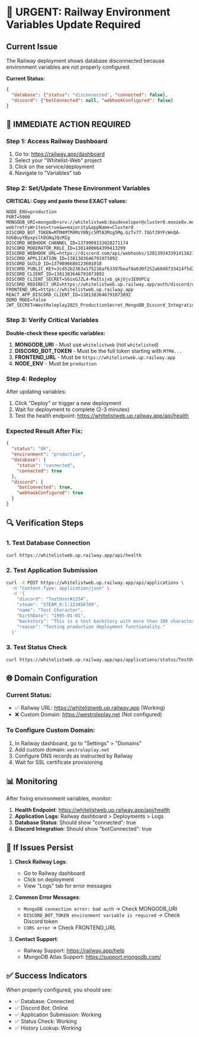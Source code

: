 # 🚨 URGENT: Railway Environment Variables Update Required

## Current Issue
The Railway deployment shows database disconnected because environment variables are not properly configured.

**Current Status:**
```json
{
  "database": {"status": "disconnected", "connected": false},
  "discord": {"botConnected": null, "webhookConfigured": false}
}
```

## 🔧 **IMMEDIATE ACTION REQUIRED**

### **Step 1: Access Railway Dashboard**
1. Go to: https://railway.app/dashboard
2. Select your "Whitelist-Web" project
3. Click on the service/deployment
4. Navigate to "Variables" tab

### **Step 2: Set/Update These Environment Variables**

**CRITICAL: Copy and paste these EXACT values:**

```env
NODE_ENV=production
PORT=5000
MONGODB_URI=mongodb+srv://whitelistweb:baudeveloper@cluster0.mooze8v.mongodb.net/whitelist-web?retryWrites=true&w=majority&appName=Cluster0
DISCORD_BOT_TOKEN=MTM4MTM4MzY0Njc5MTA3Mzg5Mg.GzTv77.7GGfJ9YFcWnQA-hUGBuyYByxpslhDGNqJQcMIg
DISCORD_WEBHOOK_CHANNEL_ID=1379909131028271174
DISCORD_MODERATOR_ROLE_ID=1381400664399413299
DISCORD_WEBHOOK_URL=https://discord.com/api/webhooks/1381393433914118214/3o07C9O1e_rBup3lnlqsiKT5UAel_hhrHDrk6vda66D763TnWti8wV_qdHOWGgB6B_LY
DISCORD_APPLICATION_ID=1381383646791073892
DISCORD_GUILD_ID=1379896680123601018
DISCORD_PUBLIC_KEY=3cd52b2363a175216af63397beaf8a630f252ab048733414f5d2ffc52fabe6e6
DISCORD_CLIENT_ID=1381383646791073892
DISCORD_CLIENT_SECRET=S6inGJZL4-MaItsjxb_qkjUjv1E0VPCq
DISCORD_REDIRECT_URI=https://whitelistweb.up.railway.app/auth/discord/callback
FRONTEND_URL=https://whitelistweb.up.railway.app
REACT_APP_DISCORD_CLIENT_ID=1381383646791073892
DEMO_MODE=false
JWT_SECRET=WestRoleplay2025_ProductionSecret_MongoDB_Discord_Integration_Secure
```

### **Step 3: Verify Critical Variables**

**Double-check these specific variables:**

1. **MONGODB_URI** - Must use `whitelistweb` (not `whitelisted`)
2. **DISCORD_BOT_TOKEN** - Must be the full token starting with `MTM4...`
3. **FRONTEND_URL** - Must be `https://whitelistweb.up.railway.app`
4. **NODE_ENV** - Must be `production`

### **Step 4: Redeploy**

After updating variables:
1. Click "Deploy" or trigger a new deployment
2. Wait for deployment to complete (2-3 minutes)
3. Test the health endpoint: https://whitelistweb.up.railway.app/api/health

### **Expected Result After Fix:**

```json
{
  "status": "OK",
  "environment": "production",
  "database": {
    "status": "connected",
    "connected": true
  },
  "discord": {
    "botConnected": true,
    "webhookConfigured": true
  }
}
```

## 🔍 **Verification Steps**

### **1. Test Database Connection**
```bash
curl https://whitelistweb.up.railway.app/api/health
```

### **2. Test Application Submission**
```bash
curl -X POST https://whitelistweb.up.railway.app/api/applications \
  -H "Content-Type: application/json" \
  -d '{
    "discord": "TestUser#1234",
    "steam": "STEAM_0:1:123456789",
    "name": "Test Character",
    "birthDate": "1995-01-01",
    "backstory": "This is a test backstory with more than 100 characters to meet validation requirements. Testing production deployment.",
    "reason": "Testing production deployment functionality."
  }'
```

### **3. Test Status Check**
```bash
curl https://whitelistweb.up.railway.app/api/applications/status/TestUser%231234
```

## 🌐 **Domain Configuration**

### **Current Status:**
- ✅ Railway URL: https://whitelistweb.up.railway.app (Working)
- ❌ Custom Domain: https://westroleplay.net (Not configured)

### **To Configure Custom Domain:**
1. In Railway dashboard, go to "Settings" > "Domains"
2. Add custom domain: `westroleplay.net`
3. Configure DNS records as instructed by Railway
4. Wait for SSL certificate provisioning

## 📊 **Monitoring**

After fixing environment variables, monitor:
1. **Health Endpoint**: https://whitelistweb.up.railway.app/api/health
2. **Application Logs**: Railway dashboard > Deployments > Logs
3. **Database Status**: Should show "connected": true
4. **Discord Integration**: Should show "botConnected": true

## 🚨 **If Issues Persist**

1. **Check Railway Logs**:
   - Go to Railway dashboard
   - Click on deployment
   - View "Logs" tab for error messages

2. **Common Error Messages**:
   - `MongoDB connection error: bad auth` → Check MONGODB_URI
   - `DISCORD_BOT_TOKEN environment variable is required` → Check Discord token
   - `CORS error` → Check FRONTEND_URL

3. **Contact Support**:
   - Railway Support: https://railway.app/help
   - MongoDB Atlas Support: https://support.mongodb.com/

## ✅ **Success Indicators**

When properly configured, you should see:
- ✅ Database: Connected
- ✅ Discord Bot: Online
- ✅ Application Submission: Working
- ✅ Status Check: Working
- ✅ History Lookup: Working
